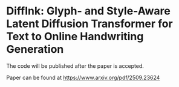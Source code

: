 # DiffInk: Glyph- and Style-Aware Latent Diffusion Transformer for Text to Online Handwriting Generation

The code will be published after the paper is accepted.

Paper can be found at https://www.arxiv.org/pdf/2509.23624
